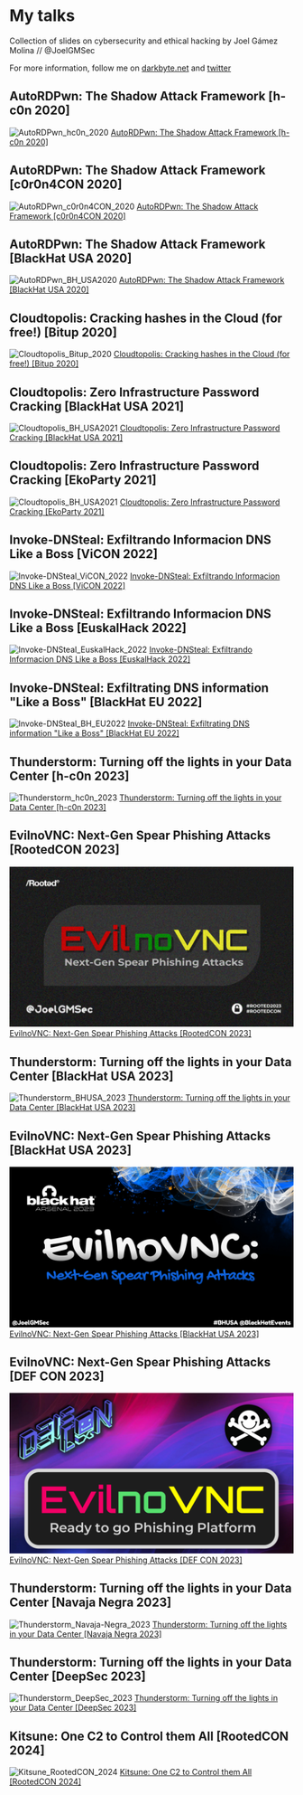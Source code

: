 # My talks

Collection of slides on cybersecurity and ethical hacking by Joel Gámez Molina // @JoelGMSec

For more information, follow me on [darkbyte.net](https://darkbyte.net) and [twitter](https://twitter.com/JoelGMSec)


## AutoRDPwn: The Shadow Attack Framework [h-c0n 2020]

![AutoRDPwn_hc0n_2020](https://raw.githubusercontent.com/JoelGMSec/SlideShow/master/AutoRDPwn%20-%20The%20Shadow%20Attack%20Framework/images/AutoRDPwn_h-c0n_2020.png)
[AutoRDPwn: The Shadow Attack Framework [h-c0n 2020]](https://github.com/JoelGMSec/SlideShow/blob/master/AutoRDPwn%20-%20The%20Shadow%20Attack%20Framework/AutoRDPwn%20-%20The%20Shadow%20Attack%20Framework%20%5Bh-c0n_2020%5D.pdf)

## AutoRDPwn: The Shadow Attack Framework [c0r0n4CON 2020]

![AutoRDPwn_c0r0n4CON_2020](https://raw.githubusercontent.com/JoelGMSec/SlideShow/master/AutoRDPwn%20-%20The%20Shadow%20Attack%20Framework/images/AutoRDPwn_c0r0n4CON_2020.png)
[AutoRDPwn: The Shadow Attack Framework [c0r0n4CON 2020]](https://github.com/JoelGMSec/SlideShow/blob/master/AutoRDPwn%20-%20The%20Shadow%20Attack%20Framework/AutoRDPwn%20-%20The%20Shadow%20Attack%20Framework%20%5Bc0r0n4CON_2020%5D.pdf)

## AutoRDPwn: The Shadow Attack Framework [BlackHat USA 2020]

![AutoRDPwn_BH_USA2020](https://raw.githubusercontent.com/JoelGMSec/SlideShow/master/AutoRDPwn%20-%20The%20Shadow%20Attack%20Framework/images/AutoRDPwn_BH_USA2020.png)
[AutoRDPwn: The Shadow Attack Framework [BlackHat USA 2020]](https://github.com/JoelGMSec/SlideShow/blob/master/AutoRDPwn%20-%20The%20Shadow%20Attack%20Framework/AutoRDPwn%20-%20The%20Shadow%20Attack%20Framework%20%5BBH_USA2020_Arsenal%5D.pdf)

## Cloudtopolis: Cracking hashes in the Cloud (for free!) [Bitup 2020]

![Cloudtopolis_Bitup_2020](https://raw.githubusercontent.com/JoelGMSec/SlideShow/master/Cloudtopolis%20-%20Zero%20Infrastructure%20Password%20Cracking/images/Cloudtopolis_Bitup_2020.png)
[Cloudtopolis: Cracking hashes in the Cloud (for free!) [Bitup 2020]](https://github.com/JoelGMSec/MyTalks/blob/master/Cloudtopolis%20-%20Zero%20Infrastructure%20Password%20Cracking/Cloudtopolis%20-%20Cracking%20hashes%20in%20the%20Cloud%20(for%20free!)%20%5BBitup_2020%5D.pdf)

## Cloudtopolis: Zero Infrastructure Password Cracking [BlackHat USA 2021]

![Cloudtopolis_BH_USA2021](https://raw.githubusercontent.com/JoelGMSec/SlideShow/master/Cloudtopolis%20-%20Zero%20Infrastructure%20Password%20Cracking/images/Cloudtopolis_BH_USA2021.png)
[Cloudtopolis: Zero Infrastructure Password Cracking [BlackHat USA 2021]](https://github.com/JoelGMSec/MyTalks/blob/master/Cloudtopolis%20-%20Zero%20Infrastructure%20Password%20Cracking/Cloudtopolis%20-%20Zero%20Infrastructure%20Password%20Cracking%20%5BBH_USA2021_Arsenal%5D.pdf)

## Cloudtopolis: Zero Infrastructure Password Cracking [EkoParty 2021]

![Cloudtopolis_BH_USA2021](https://raw.githubusercontent.com/JoelGMSec/SlideShow/master/Cloudtopolis%20-%20Zero%20Infrastructure%20Password%20Cracking/images/Cloudtopolis_EkoParty2021.png)
[Cloudtopolis: Zero Infrastructure Password Cracking [EkoParty 2021]](https://github.com/JoelGMSec/MyTalks/blob/master/Cloudtopolis%20-%20Zero%20Infrastructure%20Password%20Cracking/Cloudtopolis%20-%20Zero%20Infrastructure%20Password%20Cracking%20%5BEkoParty2021_RedTeamZone%5D.pdf)

## Invoke-DNSteal: Exfiltrando Informacion DNS Like a Boss [ViCON 2022]

![Invoke-DNSteal_ViCON_2022](https://raw.githubusercontent.com/JoelGMSec/SlideShow/master/Invoke-DNSteal%20-%20Simple%20%26%20Customizable%20DNS%20Data%20Exfiltrator/images/Invoke-DNSteal_ViCON_2022.png)
[Invoke-DNSteal: Exfiltrando Informacion DNS Like a Boss [ViCON 2022]](https://github.com/JoelGMSec/MyTalks/blob/master/Invoke-DNSteal%20-%20Simple%20%26%20Customizable%20DNS%20Data%20Exfiltrator/Invoke-DNSteal%20-%20Exfiltrando%20Informacion%20DNS%20Like%20a%20Boss%20%5BViCON_2022%5D.pdf)

## Invoke-DNSteal: Exfiltrando Informacion DNS Like a Boss [EuskalHack 2022]

![Invoke-DNSteal_EuskalHack_2022](https://raw.githubusercontent.com/JoelGMSec/SlideShow/master/Invoke-DNSteal%20-%20Simple%20%26%20Customizable%20DNS%20Data%20Exfiltrator/images/Invoke-DNSteal_EuskalHack_2022.png)
[Invoke-DNSteal: Exfiltrando Informacion DNS Like a Boss [EuskalHack 2022]](https://github.com/JoelGMSec/MyTalks/blob/master/Invoke-DNSteal%20-%20Simple%20%26%20Customizable%20DNS%20Data%20Exfiltrator/Invoke-DNSteal%20-%20Exfiltrando%20Informacion%20DNS%20Like%20a%20Boss%20%5BEuskalHack_2022%5D.pdf)

## Invoke-DNSteal: Exfiltrating DNS information "Like a Boss" [BlackHat EU 2022]

![Invoke-DNSteal_BH_EU2022](https://raw.githubusercontent.com/JoelGMSec/SlideShow/master/Invoke-DNSteal%20-%20Simple%20%26%20Customizable%20DNS%20Data%20Exfiltrator/images/Invoke-DNSteal_BH_EU2022.png)
[Invoke-DNSteal: Exfiltrating DNS information "Like a Boss" [BlackHat EU 2022]](https://github.com/JoelGMSec/MyTalks/blob/master/Invoke-DNSteal%20-%20Simple%20%26%20Customizable%20DNS%20Data%20Exfiltrator/Invoke-DNSteal%20-%20Exfiltrating%20DNS%20information%20Like%20a%20Boss%20%5BBlackHat_EU_2022%5D.pdf)

## Thunderstorm: Turning off the lights in your Data Center [h-c0n 2023]

![Thunderstorm_hc0n_2023](https://raw.githubusercontent.com/JoelGMSec/SlideShow/master/Thunderstorm%20-%20Turning%20off%20the%20lights%20in%20your%20Data%20Center/images/Thunderstorm_h-c0n_2023.png)
[Thunderstorm: Turning off the lights in your Data Center [h-c0n 2023]](https://github.com/JoelGMSec/MyTalks/blob/master/Thunderstorm%20-%20Turning%20off%20the%20lights%20in%20your%20Data%20Center/Thunderstorm%20-%20Turning%20off%20the%20lights%20in%20your%20Data%20Center%20%5Bh-c0n_2023%5D.pdf)

## EvilnoVNC: Next-Gen Spear Phishing Attacks [RootedCON 2023]

![EvilnoVNC_RootedCON_2023](https://raw.githubusercontent.com/JoelGMSec/MyTalks/master/EvilnoVNC%20-%20Ready%20to%20go%20Phishing%20Platform/images/EvilnoVNC_RootedCON_2023.png)
[EvilnoVNC: Next-Gen Spear Phishing Attacks [RootedCON 2023]](https://github.com/JoelGMSec/MyTalks/blob/master/EvilnoVNC%20-%20Ready%20to%20go%20Phishing%20Platform/EvilnoVNC%20-%20Next-Gen%20Spear%20Phishing%20Attacks%20%5BRootedCON_2023%5D.pdf)

## Thunderstorm: Turning off the lights in your Data Center [BlackHat USA 2023]

![Thunderstorm_BHUSA_2023](https://raw.githubusercontent.com/JoelGMSec/SlideShow/master/Thunderstorm%20-%20Turning%20off%20the%20lights%20in%20your%20Data%20Center/images/Thunderstorm_BHUSA_2023.png)
[Thunderstorm: Turning off the lights in your Data Center [BlackHat USA 2023]](https://github.com/JoelGMSec/MyTalks/blob/master/Thunderstorm%20-%20Turning%20off%20the%20lights%20in%20your%20Data%20Center/Thunderstorm%20-%20Turning%20off%20the%20lights%20in%20your%20Data%20Center%20%5BBH_USA2023_Arsenal%5D.pdf)

## EvilnoVNC: Next-Gen Spear Phishing Attacks [BlackHat USA 2023]

![EvilnoVNC_BHUSA_2023](https://raw.githubusercontent.com/JoelGMSec/MyTalks/master/EvilnoVNC%20-%20Ready%20to%20go%20Phishing%20Platform/images/EvilnoVNC_BHUSA_2023.png)
[EvilnoVNC: Next-Gen Spear Phishing Attacks [BlackHat USA 2023]](https://github.com/JoelGMSec/MyTalks/blob/master/EvilnoVNC%20-%20Ready%20to%20go%20Phishing%20Platform/EvilnoVNC%20-%20Next-Gen%20Spear%20Phishing%20Attacks%20%5BBH_USA2023_Arsenal%5D.pdf)

## EvilnoVNC: Next-Gen Spear Phishing Attacks [DEF CON 2023]

![EvilnoVNC_DEFCON_2023](https://raw.githubusercontent.com/JoelGMSec/MyTalks/master/EvilnoVNC%20-%20Ready%20to%20go%20Phishing%20Platform/images/EvilnoVNC_DEFCON_2023.png)
[EvilnoVNC: Next-Gen Spear Phishing Attacks [DEF CON 2023]](https://github.com/JoelGMSec/MyTalks/blob/master/EvilnoVNC%20-%20Ready%20to%20go%20Phishing%20Platform/EvilnoVNC%20-%20Next-Gen%20Spear%20Phishing%20Attacks%20%5BDEFCON_2023%5D.pdf)

## Thunderstorm: Turning off the lights in your Data Center [Navaja Negra 2023]

![Thunderstorm_Navaja-Negra_2023](https://raw.githubusercontent.com/JoelGMSec/SlideShow/master/Thunderstorm%20-%20Turning%20off%20the%20lights%20in%20your%20Data%20Center/images/Thunderstorm_Navaja-Negra_2023.png)
[Thunderstorm: Turning off the lights in your Data Center [Navaja Negra 2023]](https://github.com/JoelGMSec/MyTalks/blob/master/Thunderstorm%20-%20Turning%20off%20the%20lights%20in%20your%20Data%20Center/Thunderstorm%20-%20Turning%20off%20the%20lights%20in%20your%20Data%20Center%20%5BNavaja-Negra_2023%5D.pdf)

## Thunderstorm: Turning off the lights in your Data Center [DeepSec 2023]

![Thunderstorm_DeepSec_2023](https://raw.githubusercontent.com/JoelGMSec/SlideShow/master/Thunderstorm%20-%20Turning%20off%20the%20lights%20in%20your%20Data%20Center/images/Thunderstorm_DeepSec_2023.png)
[Thunderstorm: Turning off the lights in your Data Center [DeepSec 2023]](https://github.com/JoelGMSec/MyTalks/blob/master/Thunderstorm%20-%20Turning%20off%20the%20lights%20in%20your%20Data%20Center/Thunderstorm%20-%20Turning%20off%20the%20lights%20in%20your%20Data%20Center%20%5BDeepSec_2023%5D.pdf)

## Kitsune: One C2 to Control them All [RootedCON 2024]

![Kitsune_RootedCON_2024](https://raw.githubusercontent.com/JoelGMSec/SlideShow/master/Kitsune%20-%20One%20C2%20to%20Control%20them%20All/images/Kitsune_RootedCON_2024.jpg)
[Kitsune: One C2 to Control them All [RootedCON 2024]](https://github.com/JoelGMSec/MyTalks/blob/master/Kitsune%20-%20One%20C2%20to%20Control%20them%20All%2FKitsune%20-%20One%20C2%20to%20Control%20them%20All%20%5BRootedCON_2024%5D.pdf)
